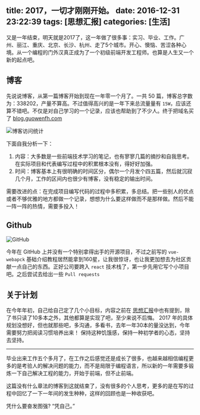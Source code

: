 title: 2017，一切才刚刚开始。
date: 2016-12-31 23:22:39
tags: [思想汇报]
categories: [生活]
---

又是一年结束，明天就是2017了，这一年做了很多事：实习、毕业、工作。广州、丽江、重庆、北京、长沙、杭州、走了5个城市。开心、懊恼、苦涩各种心境。从一个编程的门外汉真正成为了一个初级前端开发工程师。也算是人生又一个新的起点吧。

## 博客
先说说博客，从第一篇博客开始到现在一年零一个月了。一共 50 篇，博客总字数为：338202，产量不算高。不过值得高兴的是一年下来总流量量有 `15W`，应该还算不错吧。不仅是对自己学习的一个记录，应该也帮助到了不少人。终于把域名买了 [blog.guowenfh.com](http://blog.guowenfh.com)

![博客访问统计](https://ww4.sinaimg.cn/large/006tKfTcgw1fbab295cyqj31kw1hah2h.jpg)

下面自我分析一下：
1. 内容：大多数是一些前端技术学习的笔记，也有寥寥几篇的摘抄和自我思考。在实际项目和代表编写过程中的积累根本没有，得好好加强。
2. 时间：博客基本上有很明确的时间区分，偶尔一个月发个四五篇，然后就沉寂几个月，工作的区间内也很少有博客，没有稳定的输出时间。

需要改进的点：在完成项目编写代码的过程中多积累，多总结。把一些别人的优点或者不够优雅的地方都做一个记录，想想为什么要这样做而不是那样做。然后不能一阵一阵的热情，需要多投入！

## Github

![GitHub](https://ww3.sinaimg.cn/large/006tKfTcgw1fbab18w6evj315w0tyjxl.jpg)

今年在 GitHub 上并没有一个特别拿得出手的开源项目，不过之前写的 `vue-webapck` 基础介绍教程居然能拿到160星，让我很惊讶，也让我更加想去为社区贡献一点自己的东西。正好公司要跨入 `react` 技术栈了，第一步先用它写个小项目吧。之后尝试去给出一些 `Pull requests`

## 关于计划

在今年年初，自己给自己定了几个小目标，内容之前在 [思想汇报](https://bolg.guowenfh.com/2016/07/03/thoughtReport-2016-07-03/)中也有提到，除了书只读了10多本之外，其他都算是实现了吧，至少来说不后悔。
2017 年的具体规划没想好，但也就那些吧，多沟通，多看书，去年一年30本的量没达到，今年需要努力把阅读习惯培养出来！
保持这种饥饿感，保持一种初学者的心态，坚持去坚持。

-------
毕业出来工作五个多月了，在工作之后感觉还是成长了很多，也越来越相信编程更多的是考验人的解决问题的能力，而不是局限于编程语言，所以新的一年需要多锻炼一下自己解决工程的能力，开始于前端，但不止前端。

这篇没有什么章法的博客到这就结束了，没有很多的个人思考，更多的是在写的过程中回忆了一下一年间的发生种种，这样的回顾也是一种收获吧。


凭什么要奋发图强? “凭自己。”

